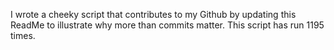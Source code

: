 I wrote a cheeky script that contributes to my Github by updating this ReadMe to illustrate why more than commits matter. This script has run 1195 times.